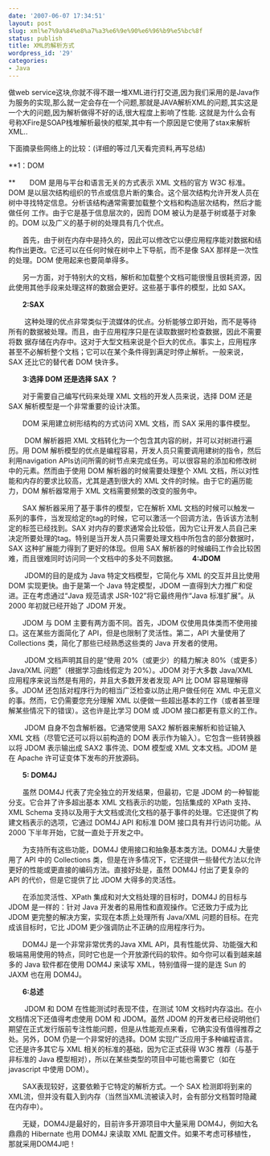 ```yaml
---
date: '2007-06-07 17:34:51'
layout: post
slug: xml%e7%9a%84%e8%a7%a3%e6%9e%90%e6%96%b9%e5%bc%8f
status: publish
title: XML的解析方式
wordpress_id: '29'
categories:
- Java
---
```


做web service这块,你就不得不跟一堆XML进行打交道,因为我们采用的是Java作为服务的实现,那么就一定会存在一个问题,那就是JAVA解析XML的问题,其实这是一个大的问题,因为解析做得不好的话,很大程度上影响了性能. 这就是为什么会有号称XFire是SOAP栈堆解析最快的框架,其中有一个原因是它使用了stax来解析XML..  
  
下面摘录些网络上的比较：(详细的等过几天看完资料,再写总结)  
  
**1：DOM   
  
**　　DOM 是用与平台和语言无关的方式表示 XML 文档的官方 W3C
标准。DOM
是以层次结构组织的节点或信息片断的集合。这个层次结构允许开发人员在树中寻找特定信息。分析该结构通常需要加载整个文档和构造层次结构，然后才能做任何
工作。由于它是基于信息层次的，因而 DOM 被认为是基于树或基于对象的。DOM 以及广义的基于树的处理具有几个优点。   
  
　　首先，由于树在内存中是持久的，因此可以修改它以便应用程序能对数据和结构作出更改。它还可以在任何时候在树中上下导航，而不是像 SAX 那样是一次性的处理。DOM 使用起来也要简单得多。   
  
　　另一方面，对于特别大的文档，解析和加载整个文档可能很慢且很耗资源，因此使用其他手段来处理这样的数据会更好。这些基于事件的模型，比如 SAX。   
  
　　**2:SAX**   
  
　
　这种处理的优点非常类似于流媒体的优点。分析能够立即开始，而不是等待所有的数据被处理。而且，由于应用程序只是在读取数据时检查数据，因此不需要将数
据存储在内存中。这对于大型文档来说是个巨大的优点。事实上，应用程序甚至不必解析整个文档；它可以在某个条件得到满足时停止解析。一般来说，SAX
还比它的替代者 DOM 快许多。   
  
　　**3:选择 DOM 还是选择 SAX ？**   
  
　　对于需要自己编写代码来处理 XML 文档的开发人员来说，选择 DOM 还是 SAX 解析模型是一个非常重要的设计决策。   
  
　　DOM 采用建立树形结构的方式访问 XML 文档，而 SAX 采用的事件模型。   
  
　
　DOM 解析器把 XML 文档转化为一个包含其内容的树，并可以对树进行遍历。用 DOM
解析模型的优点是编程容易，开发人员只需要调用建树的指令，然后利用navigation
APIs访问所需的树节点来完成任务。可以很容易的添加和修改树中的元素。然而由于使用 DOM 解析器的时候需要处理整个 XML
文档，所以对性能和内存的要求比较高，尤其是遇到很大的 XML 文件的时候。由于它的遍历能力，DOM 解析器常用于 XML
文档需要频繁的改变的服务中。   
  
　　SAX 解析器采用了基于事件的模型，它在解析 XML
文档的时候可以触发一系列的事件，当发现给定的tag的时候，它可以激活一个回调方法，告诉该方法制定的标签已经找到。SAX
对内存的要求通常会比较低，因为它让开发人员自己来决定所要处理的tag。特别是当开发人员只需要处理文档中所包含的部分数据时，SAX
这种扩展能力得到了更好的体现。但用 SAX 解析器的时候编码工作会比较困难，而且很难同时访问同一个文档中的多处不同数据。    　**4:JDOM**   
  
　
　JDOM的目的是成为 Java 特定文档模型，它简化与 XML 的交互并且比使用 DOM 实现更快。由于是第一个 Java
特定模型，JDOM 一直得到大力推广和促进。正在考虑通过“Java 规范请求 JSR-102”将它最终用作“Java 标准扩展”。从 2000
年初就已经开始了 JDOM 开发。   
  
　　JDOM 与 DOM 主要有两方面不同。首先，JDOM 仅使用具体类而不使用接口。这在某些方面简化了 API，但是也限制了灵活性。第二，API 大量使用了 Collections 类，简化了那些已经熟悉这些类的 Java 开发者的使用。   
  
　
　JDOM 文档声明其目的是“使用 20%（或更少）的精力解决 80%（或更多）Java/XML 问题”（根据学习曲线假定为
20%）。JDOM 对于大多数 Java/XML 应用程序来说当然是有用的，并且大多数开发者发现 API 比 DOM 容易理解得多。JDOM
还包括对程序行为的相当广泛检查以防止用户做任何在 XML 中无意义的事。然而，它仍需要您充分理解 XML
以便做一些超出基本的工作（或者甚至理解某些情况下的错误）。这也许是比学习 DOM 或 JDOM 接口都更有意义的工作。   
  
　　
JDOM 自身不包含解析器。它通常使用 SAX2 解析器来解析和验证输入 XML 文档（尽管它还可以将以前构造的 DOM
表示作为输入）。它包含一些转换器以将 JDOM 表示输出成 SAX2 事件流、DOM 模型或 XML 文本文档。JDOM 是在 Apache
许可证变体下发布的开放源码。   
  
　　**5: DOM4J**   
  
　　虽然 DOM4J
代表了完全独立的开发结果，但最初，它是 JDOM 的一种智能分支。它合并了许多超出基本 XML 文档表示的功能，包括集成的 XPath
支持、XML Schema 支持以及用于大文档或流化文档的基于事件的处理。它还提供了构建文档表示的选项，它通过 DOM4J API 和标准
DOM 接口具有并行访问功能。从 2000 下半年开始，它就一直处于开发之中。   
  
　　为支持所有这些功能，DOM4J
使用接口和抽象基本类方法。DOM4J 大量使用了 API 中的 Collections
类，但是在许多情况下，它还提供一些替代方法以允许更好的性能或更直接的编码方法。直接好处是，虽然 DOM4J 付出了更复杂的 API
的代价，但是它提供了比 JDOM 大得多的灵活性。   
  
　　在添加灵活性、XPath 集成和对大文档处理的目标时，DOM4J
的目标与 JDOM 是一样的：针对 Java 开发者的易用性和直观操作。它还致力于成为比 JDOM 更完整的解决方案，实现在本质上处理所有
Java/XML 问题的目标。在完成该目标时，它比 JDOM 更少强调防止不正确的应用程序行为。   
  
　　DOM4J
是一个非常非常优秀的Java XML
API，具有性能优异、功能强大和极端易用使用的特点，同时它也是一个开放源代码的软件。如今你可以看到越来越多的 Java 软件都在使用
DOM4J 来读写 XML，特别值得一提的是连 Sun 的 JAXM 也在用 DOM4J。   
  
　　**6:总述**   
  
　
　JDOM 和 DOM 在性能测试时表现不佳，在测试 10M 文档时内存溢出。在小文档情况下还值得考虑使用 DOM 和 JDOM。虽然
JDOM 的开发者已经说明他们期望在正式发行版前专注性能问题，但是从性能观点来看，它确实没有值得推荐之处。另外，DOM
仍是一个非常好的选择。DOM 实现广泛应用于多种编程语言。它还是许多其它与 XML 相关的标准的基础，因为它正式获得 W3C
推荐（与基于非标准的 Java 模型相对），所以在某些类型的项目中可能也需要它（如在 javascript 中使用 DOM）。   
  
　　SAX表现较好，这要依赖于它特定的解析方式。一个 SAX 检测即将到来的XML流，但并没有载入到内存（当然当XML流被读入时，会有部分文档暂时隐藏在内存中）。   
  
　　无疑，DOM4J是最好的，目前许多开源项目中大量采用 DOM4J，例如大名鼎鼎的 Hibernate 也用 DOM4J 来读取 XML 配置文件。如果不考虑可移植性，那就采用DOM4J吧！   

